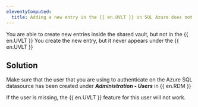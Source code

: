 ```yaml
---
eleventyComputed:
  title: Adding a new entry in the {{ en.UVLT }} on SQL Azure does not work
---
```

You are able to create new entries inside the shared vault, but not in the {{ en.UVLT }} You create the new entry, but it never appears under the {{ en.UVLT }}
## Solution
Make sure that the user that you are using to authenticate on the Azure SQL datasource has been created under ***Administration - Users*** in {{ en.RDM }}  

If the user is missing, the {{ en.UVLT }} feature for this user will not work.
